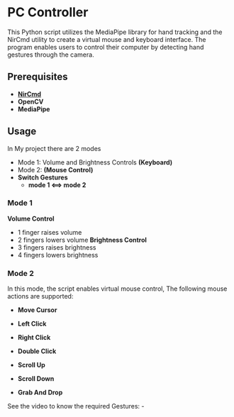 # PC Controller

This Python script utilizes the MediaPipe library for hand tracking and the NirCmd utility to create a virtual mouse and keyboard interface. The program enables users to control their computer by detecting hand gestures through the camera.

## Prerequisites

- [**NirCmd**](https://www.nirsoft.net/utils/nircmd.zip)
- **OpenCV**
- **MediaPipe**

## Usage

In My project there are 2 modes

- Mode 1: Volume and Brightness Controls **(Keyboard)**
- Mode 2: **(Mouse Control)**
- **Switch Gestures**
  - **mode 1 <==> mode 2**

### Mode 1

**Volume Control**

- 1 finger raises volume
- 2 fingers lowers volume
  **Brightness Control**
- 3 fingers raises brightness
- 4 fingers lowers brightness

### Mode 2

In this mode, the script enables virtual mouse control, The following mouse actions are supported:

- **Move Cursor**

- **Left Click**

- **Right Click**

- **Double Click**

- **Scroll Up**

- **Scroll Down**

- **Grab And Drop**

See the video to know the required Gestures: -

